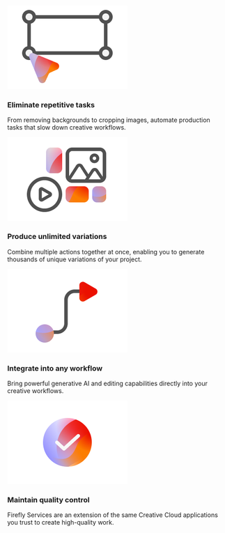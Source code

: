 
<TextBlock slots="image, heading, text" width="25%" theme="light" className="cardList" />

![Eliminate repetitive tasks](./images/ValueProp1.png)

### Eliminate repetitive tasks

From removing backgrounds to cropping images, automate production tasks that slow down creative workflows.

<TextBlock slots="image, heading, text" width="25%"  theme="light" className="cardList" />

![Produce unlimited variations](./images/ValueProp2.png)

### Produce unlimited variations

Combine multiple actions together at once, enabling you to generate thousands of unique variations of your project.

<TextBlock slots="image, heading, text" width="25%"  theme="light" className="cardList" />

![Integrate into any workflow ](./images/ValueProp3.png)

### Integrate into any workflow

Bring powerful generative AI and editing capabilities directly into your creative workflows.

<TextBlock slots="image, heading, text" width="25%"  theme="light" className="cardList" />

![Maintain quality control ](./images/ValueProp4.png)

### Maintain quality control

Firefly Services are an extension of the same Creative Cloud applications you trust to create high-quality work.
